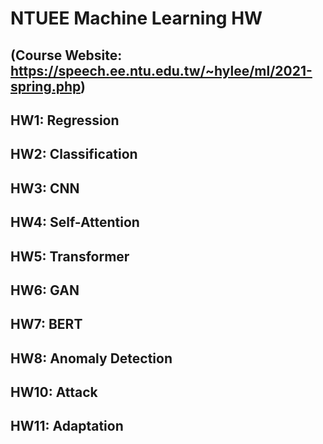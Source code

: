 # NTUEE Machine Learning HW
## (Course Website: https://speech.ee.ntu.edu.tw/~hylee/ml/2021-spring.php)
## HW1: Regression
## HW2: Classification
## HW3: CNN
## HW4: Self-Attention
## HW5: Transformer
## HW6: GAN
## HW7: BERT
## HW8: Anomaly Detection
## HW10: Attack
## HW11: Adaptation
